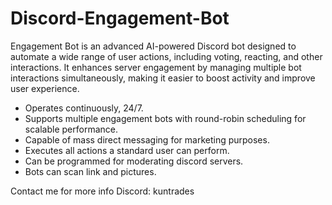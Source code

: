 # Discord-Engagement-Bot

Engagement Bot is an advanced AI-powered Discord bot designed to automate a wide range of user actions, including voting, reacting, and other interactions. It enhances server engagement by managing multiple bot interactions simultaneously, making it easier to boost activity and improve user experience.


- Operates continuously, 24/7.
- Supports multiple engagement bots with round-robin scheduling for scalable performance.
- Capable of mass direct messaging for marketing purposes.
- Executes all actions a standard user can perform.
- Can be programmed for moderating discord servers.
- Bots can scan link and pictures.


Contact me for more info
Discord: kuntrades
